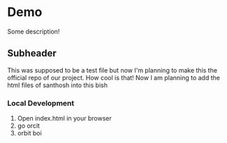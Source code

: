 # Demo

Some description!


## Subheader


This was supposed to be a test file but now I'm planning to make this the official repo of our project. How cool is that!
Now I am planning to add the html files of santhosh into this bish

### Local Development

1. Open index.html in your browser
2. go orcit
3. orbit boi
